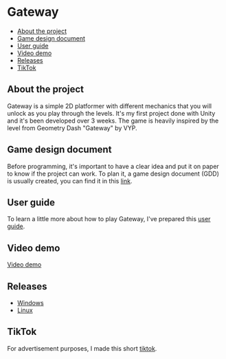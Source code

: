# Gateway
* [About the project](#about-the-project)
* [Game design document](#game-design-document)
* [User guide](#user-guide)
* [Video demo](#video-demo)
* [Releases](#releases)
* [TikTok](#tiktok)

## About the project
Gateway is a simple 2D platformer with different mechanics that you will unlock as you play through the levels.
It's my first project done with Unity and it's been developed over 3 weeks. The game is heavily inspired by the level from
Geometry Dash "Gateway" by VYP.

## Game design document
Before programming, it's important to have a clear idea and put it on paper to know if the project can work.
To plan it, a game design document (GDD) is usually created, you can find it in this [link](https://docs.google.com/document/d/1uVLHpd2P8sOpjQJx_6X1ru_B_Sr4UdAhdVTYPcLSNmc/edit?usp=sharing).

## User guide
To learn a little more about how to play Gateway, I've prepared this [user guide](https://docs.google.com/document/d/1VzeLPucojnIfp87h6c1S3RwPgGh4M7YCPzvFsccHLtA/edit?usp=sharing).

## Video demo
[Video demo](#)

## Releases
- [Windows](https://drive.google.com/file/d/18jR-ELA9TG2CpcQyncO88V5MTWszCa9j/view?usp=sharing)
- [Linux](https://drive.google.com/file/d/1IEzDD5-isuwWEAA3N9IkssdMVI_COzzu/view?usp=sharing)

## TikTok
For advertisement purposes, I made this short [tiktok](#).
